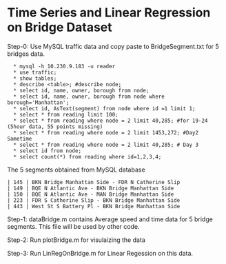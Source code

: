 # Time Series and Linear Regression on Bridge Dataset

Step-0: Use MySQL traffic data and copy paste to BridgeSegment.txt for 5 bridges data.
```
  * mysql -h 10.230.9.183 -u reader
  * use traffic;
  * show tables;
  * describe <table>; #describe node;
  * select id, name, owner, borough from node;
  * select id, name, owner, borough from node where borough='Manhattan';
  * select id, AsText(segment) from node where id =1 limit 1;
  * select * from reading limit 100;
  * select * from reading where node = 2 limit 40,285; #for 19-24 (5hour data, 55 points missing)
  * select * from reading where node = 2 limit 1453,272; #Day2 Sametime
  * select * from reading where node = 2 limit 40,285; # Day 3
  * select id from node;
  * select count(*) from reading where id=1,2,3,4;
```

The 5 segments obtained from MySQL database
```
| 145 | BKN Bridge Manhattan Side - FDR N Catherine Slip  
| 149 | BQE N Atlantic Ave - BKN Bridge Manhattan Side                                
| 150 | BQE N Atlantic Ave - MAN Bridge Manhattan Side 
| 223 | FDR S Catherine Slip - BKN Bridge Manhattan Side 
| 443 | West St S Battery Pl - BKN Bridge Manhattan Side 
```

Step-1: dataBridge.m contains Average speed and time data for 5 bridge segments. This file will be used by other code.

Step-2: Run plotBridge.m for visulaizing the data

Step-3: Run LinRegOnBridge.m for Linear Regession on this data.
